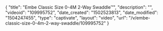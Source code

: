 {
    "title": "Embe Classic Size 0-4M 2-Way Swaddle&trade;",
    "description": "",
    "videoid": "109995752",
    "date_created": "1502523813",
    "date_modified": "1504247455",
    "type": "captivate",
    "layout": "video",
    "url": "\/v\/embe-classic-size-0-4m-2-way-swaddle\/109995752"
}